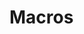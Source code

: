 <!--
author:   Tilman Schieber
email:    tilman.schieber@tu-berlin.de

@embed
<script run-once modify="false">
fetch("@1")
  .then(response => {
    if (!response.ok) {
      const error = `HTTP error! status: ${response.status}`
      send.lia(error)
      throw new Error(error);
    }
    return response.text();
  })
  .then(html => {
    html = html.split('')

    for(let i=0; i<html.length; i++) {
      if (html[i] === '"') {
        html[i] = "'"
      }
    }

    send.lia(`HTML: <iframe @0 srcdoc="${html.join('')}"></iframe>`)
  })
  .catch(error => {
    console.warn('Error fetching and extracting text:', error);
    send.lia(error)
  });

"LIA: wait"
</script>
@end

-->

# Macros